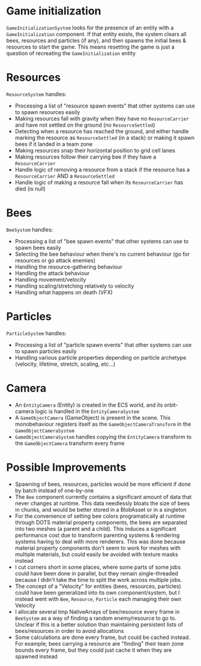 
# Game initialization
`GameInitializationSystem` looks for the presence of an entity with a `GameInitialization` component. If that entity exists, the system clears all bees, resources and particles (if any), and then spawns the initial bees & resources to start the game. This means resetting the game is just a question of recreating the `GameInitialization` entity

# Resources
`ResourceSystem` handles:
* Processing a list of "resource spawn events" that other systems can use to spawn resources easily
* Making resources fall with gravity when they have no `ResourceCarrier` and have not settled on the ground (no `ResourceSettled`)
* Detecting when a resource has reached the ground, and either handle marking the resource as `ResourceSettled` (in a stack) or making it spawn bees if it landed in a team zone
* Making resources snap their horizontal position to grid cell lanes
* Making resources follow their carrying bee if they have a `ResourceCarrier`
* Handle logic of removing a resource from a stack if the resource has a `ResourceCarrier` AND a `ResourceSettled`
* Handle logic of making a resource fall when its `ResourceCarrier` has died (is null)

# Bees
`BeeSystem` handles:
* Processing a list of "bee spawn events" that other systems can use to spawn bees easily
* Selecting the bee behaviour when there's no current behaviour (go for resources or go attack enemies)
* Handling the resource-gathering behaviour
* Handling the attack behaviour
* Handling movement/velocity
* Handling scaling/stretching relatively to velocity
* Handling what happens on death (VFX)

# Particles
`ParticleSystem` handles:
* Processing a list of "particle spawn events" that other systems can use to spawn particles easily
* Handling various particle properties depending on particle archetype (velocity, lifetime, stretch, scaling, etc...)

# Camera
* An `EntityCamera` (Entity) is created in the ECS world, and its orbit-camera logic is handled in the `EntityCameraSystem`
* A `GameObjectCamera` (GameObject) is present in the scene. This monobehaviour registers itself as the `GameObjectCameraTransform` in the `GameObjectCameraSystem`
* `GameObjectCameraSystem` handles copying the `EntityCamera` transform to the `GameObjectCamera` transform every frame

# Possible Improvements
* Spawning of bees, resources, particles would be more efficient if done by batch instead of one-by-one
* The `Bee` component currently contains a significant amount of data that never changes at runtime. This data needlessly bloats the size of bees in chunks, and would be better stored in a BlobAsset or in a singleton
* For the convenience of setting bee colors programatically at runtime through DOTS material property components, the bees are separated into two meshes (a parent and a child). This induces a significant performance cost due to transform parenting systems & rendering systems having to deal with more renderers. This was done because material property components don't seem to work for meshes with multiple materials, but could easily be avoided with texture masks instead
* I cut corners short in some places, where some parts of some jobs could have been done in parallel, but they remain single-threaded because I didn't take the time to split the work across multiple jobs. 
* The concept of a "Velocity" for entities (bees, resources, particles) could have been generalized into its own component/system, but I instead went with `Bee`, `Resource`, `Particle` each managing their own Velocity
* I allocate several tmp NativeArrays of bee/resource every frame in `BeeSystem` as a way of finding a random enemy/resource to go to. Unclear if this is a better solution than maintaining persistent lists of bees/resources in order to avoid allocations
* Some calculations are done every frame, but could be cached instead. For example; bees carrying a resource are "finding" their team zone bounds every frame, but they could just cache it when they are spawned instead
